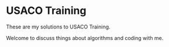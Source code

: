 # USACO Training

These are my solutions to USACO Training.

Welcome to discuss things about algorithms and coding with me.
